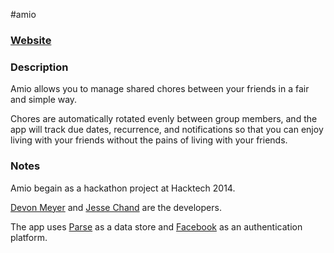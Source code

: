 #amio

### [Website](http://www.devonmeyer.com/projects/amio)

### Description

Amio allows you to manage shared chores between your friends in a fair and simple way.

Chores are automatically rotated evenly between group members, and the app will track due dates, recurrence, and notifications so that you can enjoy living with your friends without the pains of living with your friends.

### Notes

Amio begain as a hackathon project at Hacktech 2014.

[Devon Meyer](http://www.devonmeyer.com) and [Jesse Chand](http://www.jessechand.com) are the developers.

The app uses [Parse](http://www.parse.com) as a data store and [Facebook](https://developers.facebook.com/) as an authentication platform.
